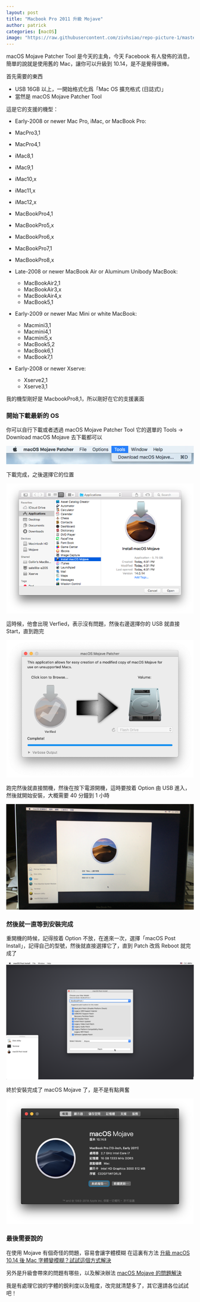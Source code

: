 ```yaml
---
layout: post
title: "Macbook Pro 2011 升級 Mojave"
author: patrick
categories: [macOS]
image: "https://raw.githubusercontent.com/zivhsiao/repo-picture-1/master/images/macos/macos-01.png"  
---
```


macOS Mojave Patcher Tool 是今天的主角，今天 Facebook 有人發佈的消息，簡單的說就是使用舊的 Mac，讓你可以升級到 10.14，是不是覺得很棒。

首先需要的東西
- USB 16GB 以上，一開始格式化爲「Mac OS 擴充格式 (日誌式)」
- 當然是 macOS Mojave Patcher Tool

這是它的支援的機型：

* Early-2008 or newer Mac Pro, iMac, or MacBook Pro:
 - MacPro3,1
 - MacPro4,1
 - iMac8,1
 - iMac9,1
 - iMac10,x
 - iMac11,x
 - iMac12,x
 - MacBookPro4,1
 - MacBookPro5,x
 - MacBookPro6,x
 - MacBookPro7,1
 - MacBookPro8,x

- Late-2008 or newer MacBook Air or Aluminum Unibody MacBook:
    - MacBookAir2,1
    - MacBookAir3,x
    - MacBookAir4,x
    - MacBook5,1

- Early-2009 or newer Mac Mini or white MacBook:
    - Macmini3,1
    - Macmini4,1
    - Macmini5,x
    - MacBook5,2
    - MacBook6,1
    - MacBook7,1

- Early-2008 or newer Xserve:
    - Xserve2,1
    - Xserve3,1

我的機型剛好是 MacbookPro8,1，所以剛好在它的支援裏面

### 開始下載最新的 OS

你可以自行下載或者透過 macOS Mojave Patcher Tool 它的選單的 Tools -> Download macOS Mojave 去下載都可以

![](https://raw.githubusercontent.com/zivhsiao/repo-picture-1/master/images/macos/downloadMacOS.png)

下載完成，之後選擇它的位置

![](https://raw.githubusercontent.com/zivhsiao/repo-picture-1/master/images/macos/macos-install-mojave.png)

這時候，他會出現 Verfied，表示沒有問題，然後右邊選擇你的 USB 就直接 Start，直到跑完

![](https://raw.githubusercontent.com/zivhsiao/repo-picture-1/master/images/macos/macos-patcher-1.png)

跑完然後就直接關機，然後在按下電源開機，這時要按着 Option 由 USB 進入，然後就開始安裝，大概需要 40 分鐘到 1 小時

![](https://raw.githubusercontent.com/zivhsiao/repo-picture-1/master/images/macos/macOS-Mojave-install.jpg)

### 然後就一直等到安裝完成

重開機的時候，記得按着 Option 不放，在進來一次，選擇「macOS Post Install」，記得自己的型號，然後就直接選擇它了，直到 Patch 改爲 Reboot 就完成了

![](https://raw.githubusercontent.com/zivhsiao/repo-picture-1/master/images/macos/step11.png)


終於安裝完成了 macOS Mojave 了，是不是有點興奮

![](https://raw.githubusercontent.com/zivhsiao/repo-picture-1/master/images/macos/macos-01.png)

### 最後需要說的

在使用 Mojave 有個奇怪的問題，容易會讓字體模糊
在這裏有方法 [升級 macOS 10.14 後 Mac 字體變模糊？試試這個方式解決](https://applealmond.com/posts/41115)

另外是升級會帶來的問題有哪些，以及解決辦法 [macOS Mojave 的問題解決](https://post.smzdm.com/p/a83dmxrn/)

我是有處理它說的字體的銳利度以及粗度，改完就清楚多了，其它還請各位試試吧！
